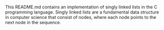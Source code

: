 This README.md contains an implementation of singly linked lists in the C programming language. Singly linked lists are a fundamental data structure in computer science that consist of nodes, where each node points to the next node in the sequence.
